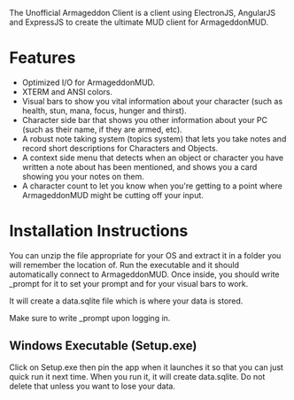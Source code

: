 The Unofficial Armageddon Client is a client using ElectronJS, AngularJS and ExpressJS to create the ultimate MUD client for ArmageddonMUD.

# Features

- Optimized I/O for ArmageddonMUD.
- XTERM and ANSI colors.
- Visual bars to show you vital information about your character (such as health, stun, mana, focus, hunger and thirst).
- Character side bar that shows you other information about your PC (such as their name, if they are armed, etc).
- A robust note taking system (topics system) that lets you take notes and record short descriptions for Characters and Objects.
- A context side menu that detects when an object or character you have written a note about has been mentioned, and shows you a card showing you your notes on them.
- A character count to let you know when you're getting to a point where ArmageddonMUD might be cutting off your input.

# Installation Instructions

You can unzip the file appropriate for your OS and extract it in a folder you will remember the location of. Run the executable and it should automatically connect to ArmageddonMUD. Once inside, you should write \_prompt for it to set your prompt and for your visual bars to work.

It will create a data.sqlite file which is where your data is stored.

Make sure to write _prompt upon logging in.

## Windows Executable (Setup.exe)

Click on Setup.exe then pin the app when it launches it so that you can just quick run it next time. When you run it, it will create data.sqlite. Do not delete that unless you want to lose your data.
